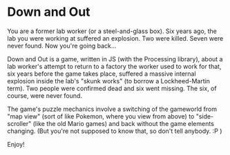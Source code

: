 Down and Out
============

You are a former lab worker (or a steel-and-glass box). Six years ago, the lab you were working at suffered an explosion. Two were killed. Seven were never found. Now you're going back...

Down and Out is a game, written in JS (with the Processing library), about a lab worker's attempt to return to a factory the worker used to work for that, six years before the game takes place, suffered a massive internal explosion inside the lab's "skunk works" (to borrow a Lockheed-Martin term). Two people were confirmed dead and six went missing. The six, of course, were never found.

The game's puzzle mechanics involve a switching of the gameworld from "map view" (sort of like Pokemon, where you view from above) to "side-scroller" (like the old Mario games) and back without the game elements changing. (But you're not supposed to know that, so don't tell anybody. :P )

Enjoy!
